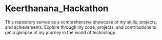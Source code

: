 # Keerthanana_Hackathon
This repository serves as a comprehensive showcase of my skills, projects, and achievements. Explore through my code, projects, and contributions to get a glimpse of my journey in the world of technology.
